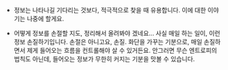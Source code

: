 * 정보는 나타나길 기다리는 것보다, 적극적으로 찾을 때 유용합니다. 이에 대한 이야기는 나중에 할게요. 

* 어떻게 정보를 손절할 지도, 정리해서 올려봐야 겠네요... 사실 매일 하는 일이, 이런 정보 손질하기입니다. 손절은 아니고요, 손질. 화단을 가꾸는 기분으로, 매일 손질하면서 제게 들어오는 흐름을 컨트롤해야 살 수 있거든요. 안그러면 무슨 엔트로피의 법칙도 아닌데, 들어오는 정보가 무한히 커지는 기분을 맛볼 수 있습니다.